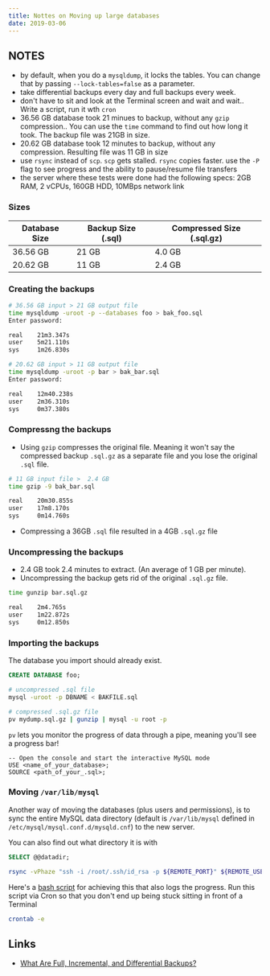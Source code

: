 ```yaml
---
title: Nottes on Moving up large databases
date: 2019-03-06
---
```


## NOTES

- by default, when you do a `mysqldump`, it locks the tables. You can change that by passing `--lock-tables=false` as a parameter.
- take differential backups every day and full backups every week.
- don't have to sit and look at the Terminal screen and wait and wait.. Write a script, run it wth `cron`
- 36.56 GB database took 21 minues to backup, without any `gzip` compression.. You can use the `time` command to find out how long it took. The backup file was 21GB in size. 
- 20.62 GB database took 12 minutes to backup, without any compression. Resulting file was 11 GB in size
- use `rsync` instead of `scp`. `scp` gets stalled. `rsync` copies faster. use the `-P` flag to see progress and the ability to pause/resume file transfers
- the server where these tests were done had the following specs: 2GB RAM, 2 vCPUs, 160GB HDD, 10MBps network link


### Sizes

| Database Size | Backup Size (.sql) | Compressed Size (.sql.gz) |
|---------------|--------------------|---------------------------|
| 36.56 GB      | 21 GB              | 4.0 GB                    |
| 20.62 GB      | 11 GB              | 2.4 GB                    |


### Creating the backups

```bash
# 36.56 GB input > 21 GB output file
time mysqldump -uroot -p --databases foo > bak_foo.sql
Enter password:

real    21m3.347s
user    5m21.110s
sys     1m26.830s
```

```bash
# 20.62 GB input > 11 GB output file
time mysqldump -uroot -p bar > bak_bar.sql
Enter password:

real    12m40.238s
user    2m36.310s
sys     0m37.380s
```

### Compressng the backups

- Using `gzip` compresses the original file. Meaning it won't say the compressed backup `.sql.gz` as a separate file and you lose the original `.sql` file.

```bash
# 11 GB input file >  2.4 GB
time gzip -9 bak_bar.sql

real    20m30.855s
user    17m8.170s
sys     0m14.760s
```

- Compressing a 36GB `.sql` file resulted in a 4GB `.sql.gz` file

### Uncompressing the backups

- 2.4 GB took 2.4 minutes to extract. (An average of 1 GB per minute).
- Uncompressing the backup gets rid of the original `.sql.gz` file.

```bash
time gunzip bar.sql.gz

real    2m4.765s
user    1m22.872s
sys     0m12.850s
```

### Importing the backups
The database you import should already exist. 

```sql
CREATE DATABASE foo;
```

```bash
# uncompressed .sql file
mysql -uroot -p DBNAME < BAKFILE.sql

# compressed .sql.gz file
pv mydump.sql.gz | gunzip | mysql -u root -p
```

`pv` lets you monitor the progress of data through a pipe, meaning you'll see a progress bar!

```
-- Open the console and start the interactive MySQL mode
USE <name_of_your_database>;
SOURCE <path_of_your_.sql>;
```

### Moving `/var/lib/mysql`
Another way of moving the databases (plus users and permissions), is to sync the entire MySQL data directory (default is `/var/lib/mysql` defined in `/etc/mysql/mysql.conf.d/mysqld.cnf`) to the new server.

You can also find out what directory it is with 

```sql
SELECT @@datadir;
```

```bash
rsync -vPhaze "ssh -i /root/.ssh/id_rsa -p ${REMOTE_PORT}" ${REMOTE_USER}@${REMOTE_HOST}:/var/lib/mysql/ /var/lib/mysql/ &>> ${LOGFILE}
```

Here's a [bash script][1] for achieving this that also logs the progress. Run this script via Cron so that you don't end up being stuck sitting in front of a Terminal

```bash
crontab -e
```

Links
---

- [What Are Full, Incremental, and Differential Backups?](https://www.percona.com/blog/2012/01/23/what-are-full-incremental-and-differential-backups/)

[1]: https://github.com/aamnah/bash-scripts/blob/master/copy_mysql_databases.sh
